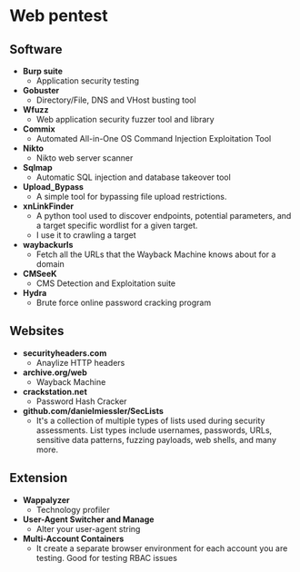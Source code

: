 # Web pentest
## Software
- <b>Burp suite</b>
  - Application security testing
- <b>Gobuster</b>
  - Directory/File, DNS and VHost busting tool
- <b>Wfuzz</b>
  - Web application security fuzzer tool and library
- <b>Commix</b>
  - Automated All-in-One OS Command Injection Exploitation Tool
- <b>Nikto</b>
  - Nikto web server scanner
- <b>Sqlmap</b>
  - Automatic SQL injection and database takeover tool
- <b>Upload_Bypass</b>
  - A simple tool for bypassing file upload restrictions.
- <b>xnLinkFinder</b>
  - A python tool used to discover endpoints, potential parameters, and a target specific wordlist for a given target.
  - I use it to crawling a target
- <b>waybackurls</b>
  - Fetch all the URLs that the Wayback Machine knows about for a domain
- <b>CMSeeK</b>
  - CMS Detection and Exploitation suite
- <b>Hydra</b>
  - Brute force online password cracking program

## Websites
- <b>securityheaders.com</b>
  - Anaylize HTTP headers
- <b>archive.org/web</b>
  - Wayback Machine
- <b>crackstation.net</b>
  - Password Hash Cracker
- <b>github.com/danielmiessler/SecLists</b>
  - It's a collection of multiple types of lists used during security assessments. List types include usernames, passwords, URLs, sensitive data patterns, fuzzing payloads, web shells, and many more.

## Extension
- <b>Wappalyzer</b>
  - Technology profiler
- <b>User-Agent Switcher and Manage</b>
  - Alter your user-agent string
- <b>Multi-Account Containers</b>
  - It create a separate browser environment for each account you are testing. Good for testing RBAC issues
